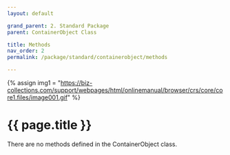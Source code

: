 ```yaml
---
layout: default

grand_parent: 2. Standard Package
parent: ContainerObject Class

title: Methods
nav_order: 2
permalink: /package/standard/containerobject/methods

---
```

{% assign img1 = "https://biz-collections.com/support/webpages/html/onlinemanual/browser/crs/core/core1.files/image001.gif" %}


# {{ page.title }}

There are no methods defined in the ContainerObject class.
